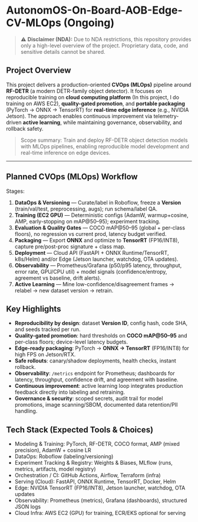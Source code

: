 # AutonomOS-On-Board-AOB-Edge-CV-MLOps (Ongoing)

> ⚠️ **Disclaimer (NDA):** Due to NDA restrictions, this repository provides only a high-level overview of the project. Proprietary data, code, and sensitive details cannot be shared.


## Project Overview

This project delivers a production-oriented **CVOps (MLOps)** pipeline around **RF-DETR** (a modern DETR-family object detector). It focuses on reproducible training on **cloud computing platform** (In this project, I do training on AWS EC2), **quality-gated promotion**, and **portable packaging** (PyTorch → ONNX → TensorRT) for **real-time edge inference** (e.g., NVIDIA Jetson). The approach enables continuous improvement via telemetry-driven **active learning**, while maintaining governance, observability, and rollback safety.

> Scope summary: Train and deploy RF-DETR object detection models with MLOps pipelines, enabling reproducible model development and real-time inference on edge devices.

---

## Planned CVOps (MLOps) Workflow

Stages:
1. **DataOps & Versioning** — Curate/label in Roboflow, freeze a **Version** (train/val/test, preprocessing, augs); run schema/label QA.
2. **Training (EC2 GPU)** — Deterministic configs (AdamW, warmup+cosine, AMP, early-stopping on mAP@50–95); experiment tracking.
3. **Evaluation & Quality Gates** — COCO mAP@50–95 (global + per-class floors), no regression vs current prod, latency budget verified.
4. **Packaging** — Export **ONNX** and optimize to **TensorRT** (FP16/INT8), capture pre/post-proc signature + class map.
5. **Deployment** — Cloud API (FastAPI + ONNX Runtime/TensorRT, k8s/Helm) and/or Edge (Jetson launcher, watchdog, OTA updates).
6. **Observability** — Prometheus/Grafana (p50/p95 latency, throughput, error rate, GPU/CPU util) + model signals (confidence/entropy, agreement vs baseline, drift alerts).
7. **Active Learning** — Mine low-confidence/disagreement frames → relabel → new dataset version → retrain.



## Key Highlights

- **Reproducibility by design**: dataset **Version ID**, config hash, code SHA, and seeds tracked per run.
- **Quality-gated promotion**: hard thresholds on **COCO mAP@50–95** and per-class floors; device-level latency budgets.
- **Edge-ready packaging**: PyTorch → **ONNX → TensorRT** (FP16/INT8) for high FPS on Jetson/RTX.
- **Safe rollouts**: canary/shadow deployments, health checks, instant rollback.
- **Observability**: `/metrics` endpoint for Prometheus; dashboards for latency, throughput, confidence drift, and agreement with baseline.
- **Continuous improvement**: active learning loop integrates production feedback directly into labeling and retraining.
- **Governance & security**: scoped secrets, audit trail for model promotions, image scanning/SBOM, documented data retention/PII handling.


## Tech Stack (Expected Tools & Choices)
- Modeling & Training: PyTorch, RF-DETR, COCO format, AMP (mixed precision), AdamW + cosine LR  
- DataOps: Roboflow (labeling/versioning)
- Experiment Tracking & Registry: Weights & Biases, MLflow (runs, metrics, artifacts, model registry)  
- Orchestration / CI: GitHub Actions, Airflow, Terraform (infra)  
- Serving (Cloud): FastAPI, ONNX Runtime, TensorRT, Docker, Helm 
- Edge: NVIDIA TensorRT (FP16/INT8), Jetson launcher, watchdog, OTA updates  
- Observability: Prometheus (metrics), Grafana (dashboards), structured JSON logs  
- Cloud Infra: AWS EC2 (GPU) for training, ECR/EKS optional for serving  

